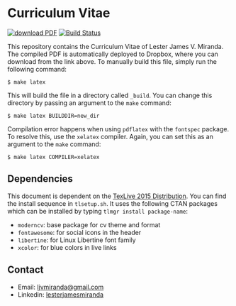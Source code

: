 # Curriculum Vitae

[![download PDF](https://img.shields.io/badge/download-PDF-brightgreen.svg)](https://www.dropbox.com/s/kmexsi1zxpa4829/LJMiranda_CV-latest.pdf?dl=0)
[![Build Status](https://travis-ci.org/ljvmiranda921/cv.svg?branch=master)](https://travis-ci.org/ljvmiranda921/cv)

This repository contains the Curriculum Vitae of Lester James V. Miranda. The
compiled PDF is automatically deployed to Dropbox, where you can download from
the link above. To manually build this file, simply run the following command:

```shell
$ make latex
```
This will build the file in a directory called `_build`. You can change this
directory by passing an argument to the `make` command:

```shell
$ make latex BUILDDIR=new_dir
```
Compilation error happens when using `pdflatex` with the `fontspec` package.
To resolve this, use the `xelatex` compiler. Again, you can set this as an
argument to the `make` command:

```shell
$ make latex COMPILER=xelatex
```

## Dependencies

This document is dependent on the [TexLive 2015 Distribution](ftp://tug.org/historic/systems/texlive/2015/). You can find the
install sequence in `tlsetup.sh`. It uses the following CTAN packages which
can be installed by typing `tlmgr install package-name`:

- `moderncv`: base package for cv theme and format
- `fontawesome`: for social icons in the header
- `libertine`: for Linux Libertine font family
- `xcolor`: for blue colors in live links

## Contact

- Email: ljvmiranda@gmail.com
- Linkedin: [lesterjamesmiranda](https://www.linkedin.com/in/lesterjamesmiranda/)

